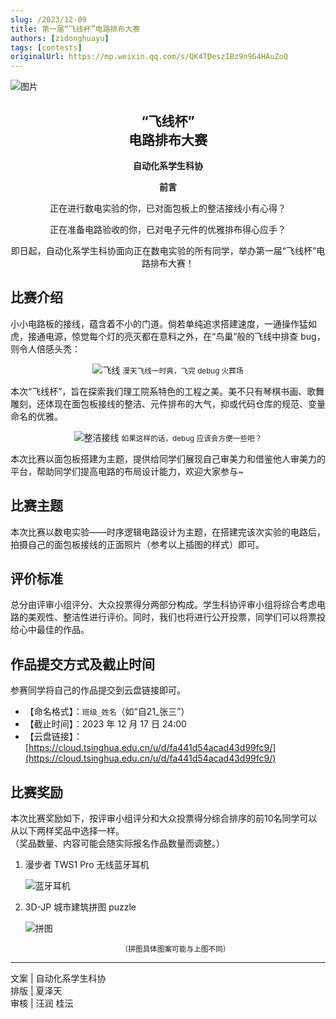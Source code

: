 ```yaml
---
slug: /2023/12-09
title: 第一届“飞线杯”电路排布大赛
authors: [zidonghuayu]
tags: [contests]
originalUrl: https://mp.weixin.qq.com/s/QK4TDeszIBz9n9G4HAuZoQ
---
```


![图片](img/1.webp)

<center>
<h2>“飞线杯”<br />电路排布大赛</h2>
<strong>自动化系学生科协</strong>

**前言**

正在进行数电实验的你，已对面包板上的整洁接线小有心得？

正在准备电路验收的你，已对电子元件的优雅排布得心应手？

即日起，自动化系学生科协面向正在数电实验的所有同学，举办第一届“飞线杯”电路排布大赛！</center>

<!--truncate-->

## 比赛介绍

小小电路板的接线，蕴含着不小的门道。倘若单纯追求搭建速度，一通操作猛如虎，接通电源，惊觉每个灯的亮灭都在意料之外，在“鸟巢”般的飞线中排查 bug，则令人倍感头秃：<center>

![飞线](img/2.png)
<small>漫天飞线一时爽，飞完 debug 火葬场</small></center>

本次“飞线杯”，旨在探索我们理工院系特色的工程之美。美不只有琴棋书画、歌舞雕刻，还体现在面包板接线的整洁、元件排布的大气，抑或代码仓库的规范、变量命名的优雅。<center>

![整洁接线](img/3.png)
<small>如果这样的话，debug 应该会方便一些吧？</small></center>

本次比赛以面包板搭建为主题，提供给同学们展现自己审美力和借鉴他人审美力的平台，帮助同学们提高电路的布局设计能力，欢迎大家参与~

## 比赛主题

本次比赛以数电实验——时序逻辑电路设计为主题，在搭建完该次实验的电路后，拍摄自己的面包板接线的正面照片（参考以上插图的样式）即可。

## 评价标准

总分由评审小组评分、大众投票得分两部分构成。学生科协评审小组将综合考虑电路的美观性、整洁性进行评价。同时，我们也将进行公开投票，同学们可以将票投给心中最佳的作品。

## 作品提交方式及截止时间

参赛同学将自己的作品提交到云盘链接即可。

- 【命名格式】：`班级_姓名`（如“自21_张三”）
- 【截止时间】：2023 年 12 月 17 日 24:00
- 【云盘链接】：[https://cloud.tsinghua.edu.cn/u/d/fa441d54acad43d99fc9/](https://cloud.tsinghua.edu.cn/u/d/fa441d54acad43d99fc9/)

## 比赛奖励

本次比赛奖励如下，按评审小组评分和大众投票得分综合排序的前10名同学可以从以下两样奖品中选择一样。  
（奖品数量、内容可能会随实际报名作品数量而调整。）

1. 漫步者 TWS1 Pro 无线蓝牙耳机

    ![蓝牙耳机](img\4.png)

2. 3D-JP 城市建筑拼图 puzzle

    ![拼图](img\5.png)
    <center><small>（拼图具体图案可能与上图不同）</small></center>

---

文案 | 自动化系学生科协  
排版 | 夏泽天  
审核 | 汪润 桂沄
